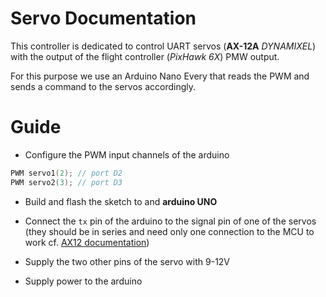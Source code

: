 # Servo Documentation

This controller is dedicated to control UART servos (**AX-12A** *DYNAMIXEL*) with the output of the flight controller (*PixHawk 6X*) PMW output.

For this purpose we use an Arduino Nano Every that reads the PWM and sends a command to the servos accordingly.

# Guide 

- Configure the PWM input channels of the arduino

```c
PWM servo1(2); // port D2
PWM servo2(3); // port D3
```

- Build and flash the sketch to and **arduino UNO**

- Connect the `tx` pin of the arduino to the signal pin of one of the servos (they should be in series and need only one connection to the MCU to work cf. [AX12 documentation](https://emanual.robotis.com/docs/en/dxl/ax/ax-12a/))

- Supply the two other pins of the servo with 9-12V

- Supply power to the arduino




